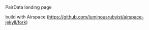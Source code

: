 PairData landing page

build with Airspace (https://github.com/luminousrubyist/airspace-jekyll/fork)
